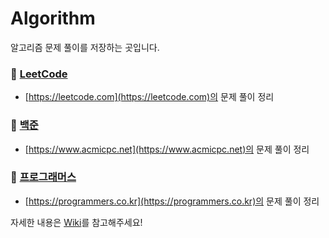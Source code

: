 # Algorithm
알고리즘 문제 풀이를 저장하는 곳입니다.

### 📁 [LeetCode](https://github.com/eeeesong/Algorithm/wiki/📁-LeetCode)
- [https://leetcode.com](https://leetcode.com)의 문제 풀이 정리

### 📁 [백준](https://github.com/eeeesong/Algorithm/wiki/📁-백준)
- [https://www.acmicpc.net](https://www.acmicpc.net)의 문제 풀이 정리 

### 📁 [프로그래머스](https://github.com/eeeesong/Algorithm/wiki/📁-프로그래머스)
- [https://programmers.co.kr](https://programmers.co.kr)의 문제 풀이 정리 


자세한 내용은 [Wiki](https://github.com/eeeesong/Algorithm/wiki)를 참고해주세요!

